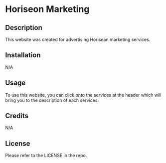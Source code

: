 # Horiseon Marketing

## Description

This website was created for advertising Horisean marketing services.

## Installation

N/A

## Usage

To use this website, you can click onto the services at the header which will bring you to the description of each services.

## Credits

N/A

## License

Please refer to the LICENSE in the repo.